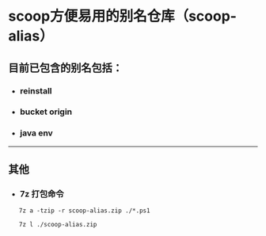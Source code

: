 # scoop方便易用的别名仓库（scoop-alias）

## 目前已包含的别名包括：
- ### **reinstall**
- ### **bucket origin**
- ### **java env**

---

## 其他

- ### 7z 打包命令

```shell
   7z a -tzip -r scoop-alias.zip ./*.ps1

   7z l ./scoop-alias.zip